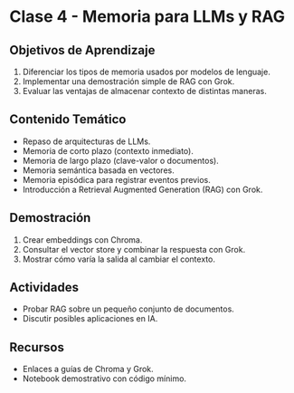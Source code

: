 # Clase 4 - Memoria para LLMs y RAG

## Objetivos de Aprendizaje
1. Diferenciar los tipos de memoria usados por modelos de lenguaje.
2. Implementar una demostración simple de RAG con Grok.
3. Evaluar las ventajas de almacenar contexto de distintas maneras.

## Contenido Temático
- Repaso de arquitecturas de LLMs.
- Memoria de corto plazo (contexto inmediato).
- Memoria de largo plazo (clave-valor o documentos).
- Memoria semántica basada en vectores.
- Memoria episódica para registrar eventos previos.
- Introducción a Retrieval Augmented Generation (RAG) con Grok.

## Demostración
1. Crear embeddings con Chroma.
2. Consultar el vector store y combinar la respuesta con Grok.
3. Mostrar cómo varía la salida al cambiar el contexto.

## Actividades
- Probar RAG sobre un pequeño conjunto de documentos.
- Discutir posibles aplicaciones en IA.

## Recursos
- Enlaces a guías de Chroma y Grok.
- Notebook demostrativo con código mínimo.
